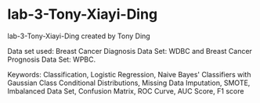 # lab-3-Tony-Xiayi-Ding
lab-3-Tony-Xiayi-Ding created by Tony Ding

Data set used: Breast Cancer Diagnosis Data Set: WDBC and Breast Cancer Prognosis Data Set: WPBC.

Keywords: Classification, Logistic Regression, Naive Bayes' Classifiers with Gaussian Class Conditional Distributions, Missing Data Imputation, SMOTE, Imbalanced Data Set, Confusion Matrix, ROC Curve, AUC Score, F1 score 
